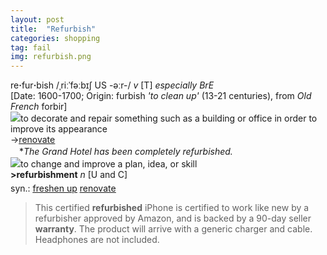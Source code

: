 ```yaml
---
layout: post
title:  "Refurbish"
categories: shopping
tag: fail
img: refurbish.png
---
```

<DIV style="MARGIN: 0px 0px 5px">re<B>·</B>fur<B>·</B>bish /ˌriːˈfəːbɪʃ US -əːr-/ <I>v</I> [T] <I>especially BrE</I> <BR>[Date: 1600-1700; Origin: furbish <I>'to clean up'</I> (13-21 centuries), from <I>Old French</I> forbir]<BR><IMG border=0 src="file:///C:/Users/M04CA~1.WAN/AppData/Local/Temp/Lingoes/Translator/2.9.2-us_20180827155241/dict/temp/D4722835273E184582F2D24696A738EA/res_i_1.png">to decorate and repair something such as a building or office in order to improve its appearance<BR>→<A href="{{ site.baseurl }}/renovate"><U>renovate</U></A><BR>　*<I>The Grand Hotel has been completely refurbished.</I><BR><IMG border=0 src="file:///C:/Users/M04CA~1.WAN/AppData/Local/Temp/Lingoes/Translator/2.9.2-us_20180827155241/dict/temp/D4722835273E184582F2D24696A738EA/res_i_2.png">to change and improve a plan, idea, or skill<BR><B>&gt;refurbishment</B> <I>n</I> [U and C]</DIV>
<DIV style="MARGIN: 0px 0px 5px">
<DIV style="MARGIN: 4px 0px">syn.: <A title="Find: freshen up" class=syn href="{{ site.baseurl }}/freshen%20up"><U>freshen up</U></A> <A href="{{ site.baseurl }}/renovate"><U>renovate</U></A></DIV></DIV>

> This certified **refurbished** iPhone is certified to work like new by a refurbisher approved by Amazon, and is backed by a 90-day seller **warranty**. The product will arrive with a generic charger and cable. Headphones are not included.
